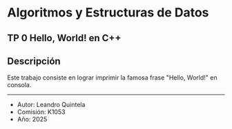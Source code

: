 # Algoritmos y Estructuras de Datos

## TP 0 Hello, World! en C++

## Descripción
Este trabajo consiste en lograr imprimir la famosa frase "Hello, World!" en consola.

---
- Autor: Leandro Quintela
- Comisión: K1053
- Año: 2025
